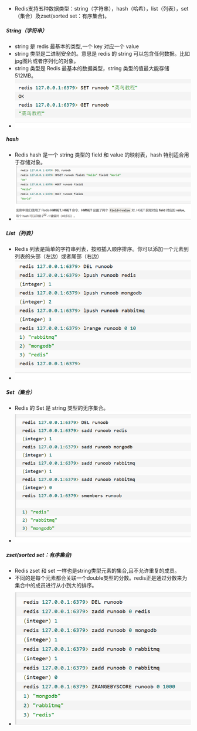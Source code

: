 - Redis支持五种数据类型：string（字符串），hash（哈希），list（列表），set（集合）及zset(sorted set：有序集合)。
##### String（字符串）
- string 是 redis 最基本的类型,一个 key 对应一个 value
- string 类型是二进制安全的。意思是 redis 的 string 可以包含任何数据。比如jpg图片或者序列化的对象。
- string 类型是 Redis 最基本的数据类型，string 类型的值最大能存储 512MB。
- ![](attachments/Pasted%20image%2020230101215540.png)
##### hash
- Redis hash 是一个 string 类型的 field 和 value 的映射表，hash 特别适合用于存储对象。
- ![](attachments/Pasted%20image%2020230101215616.png)
##### List（列表）
- Redis 列表是简单的字符串列表，按照插入顺序排序。你可以添加一个元素到列表的头部（左边）或者尾部（右边）
- ![](attachments/Pasted%20image%2020230101215642.png)
##### Set（集合）
- Redis 的 Set 是 string 类型的无序集合。
- ![](attachments/Pasted%20image%2020230101215720.png)
##### zset(sorted set：有序集合)
- Redis zset 和 set 一样也是string类型元素的集合,且不允许重复的成员。
- 不同的是每个元素都会关联一个double类型的分数。redis正是通过分数来为集合中的成员进行从小到大的排序。
- ![](attachments/Pasted%20image%2020230101215806.png)
